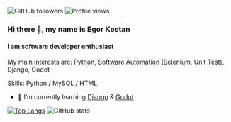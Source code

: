 ![GitHub followers](https://img.shields.io/github/followers/ikostan)
![Profile views](https://gpvc.arturio.dev/ikostan)  

### Hi there 👋, my name is Egor Kostan
#### I am software developer enthusiast

My main interests are: Python, Software Automation (Selenium, Unit Test), Django, Godot

Skills: Python / MySQL / HTML

- 🌱 I’m currently learning [Django](https://www.djangoproject.com/) & [Godot](https://godotengine.org/)

[![Top Langs](https://github-readme-stats.ikostan.vercel.app/api/top-langs/?username=ikostan&theme=merko&layout=compact)](https://github.com/anuraghazra/github-readme-stats) 
![GitHub stats](https://github-readme-stats.ikostan.vercel.app/api?username=ikostan&show_icons=true&theme=merko&hide=issues) 
